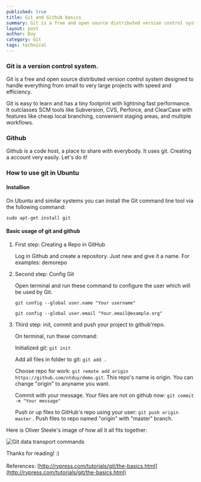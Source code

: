 ```yaml
---
published: true
title: Git and Github basics
summary: Git is a free and open source distributed version control system designed to handle everything from small to very large projects with speed and efficiency.<br><br>Git is easy to learn and has a tiny footprint with lightning fast performance. It outclasses SCM tools like Subversion, CVS, Perforce, and ClearCase with features like cheap local branching, convenient staging areas, and multiple workflows.
layout: post
author: Duy
category: Git
tags: technical
---
```


### Git is a version control system.

Git is a free and open source distributed version control system designed to handle everything from small to very large projects with speed and efficiency.

Git is easy to learn and has a tiny footprint with lightning fast performance. It outclasses SCM tools like Subversion, CVS, Perforce, and ClearCase with features like cheap local branching, convenient staging areas, and multiple workflows.

### Github
Github is a code host, a place to share with everybody. It uses git. Creating a account very easily. Let's do it!

### How to use git in Ubuntu

#### Installion

On Ubuntu and similar systems you can install the Git command line tool via the following command:

```sudo apt-get install git```

#### Basic usage of git and github

1. First step: Creating a Repo in GitHub

	Log in Github and create a repository. Just new and give it a name. For examples: demorepo

2. Second step: Config Git

	Open terminal and run these command to configure the user which will be used by Git.

	```git config --global user.name "Your username"```

	```git config --global user.email "Your.email@example.org"```

3. Third step: init, commit and push your project to github'repo.

	On terminal, run these command:

	Initialized git: ```git init```

	Add all files in folder to git: ```git add .```

	Choose repo for work: ```git remote add origin https://github.com/ntduy/demo.git```. This repo's name is origin. You can change "origin" to anyname you want.

	Commit with your message. Your files are not on github now: ```git commit -m "Your message"```

	Push or up files to GitHub's repo using your user: ```git push origin master``` . Push files to repo named "origin" with "master" branch.

Here is Oliver Steele's image of how all it all fits together:

![Git data transport commands](http://i.stack.imgur.com/XwVzT.png "Oliver Steele's image")

Thanks for reading! :)
<br><br>
References: [http://rypress.com/tutorials/git/the-basics.html](http://rypress.com/tutorials/git/the-basics.html)



